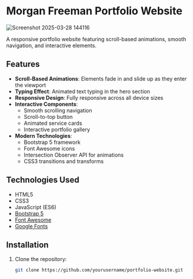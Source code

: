# Morgan Freeman Portfolio Website

![Screenshot 2025-03-28 144116](https://github.com/user-attachments/assets/024dfbf6-c338-4707-9a8a-79490faffa85)


A responsive portfolio website featuring scroll-based animations, smooth navigation, and interactive elements.

## Features

- **Scroll-Based Animations**: Elements fade in and slide up as they enter the viewport
- **Typing Effect**: Animated text typing in the hero section
- **Responsive Design**: Fully responsive across all device sizes
- **Interactive Components**:
  - Smooth scrolling navigation
  - Scroll-to-top button
  - Animated service cards
  - Interactive portfolio gallery
- **Modern Technologies**:
  - Bootstrap 5 framework
  - Font Awesome icons
  - Intersection Observer API for animations
  - CSS3 transitions and transforms

## Technologies Used

- HTML5
- CSS3
- JavaScript (ES6)
- [Bootstrap 5](https://getbootstrap.com/)
- [Font Awesome](https://fontawesome.com/)
- [Google Fonts](https://fonts.google.com/)

## Installation

1. Clone the repository:
   ```bash
   git clone https://github.com/yourusername/portfolio-website.git
